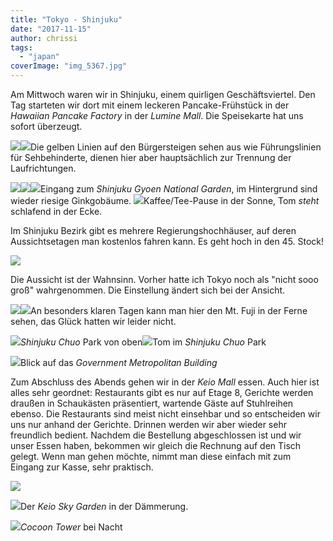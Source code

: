 ```yaml
---
title: "Tokyo - Shinjuku"
date: "2017-11-15"
author: chrissi
tags: 
  - "japan"
coverImage: "img_5367.jpg"
---
```


Am Mittwoch waren wir in Shinjuku, einem quirligen Geschäftsviertel. Den Tag starteten wir dort mit einem leckeren Pancake-Frühstück in der _Hawaiian Pancake Factory_ in der _Lumine Mall_. Die Speisekarte hat uns sofort überzeugt.

![](images/img_5327-1.jpg)![](images/img_2473.jpg)Die gelben Linien auf den Bürgersteigen sehen aus wie Führungslinien für Sehbehinderte, dienen hier aber hauptsächlich zur Trennung der Laufrichtungen.

![](images/img_5328-1.jpg)![](images/img_5340.jpg)![](images/img_5345-1.jpg)Eingang zum _Shinjuku Gyoen National Garden_, im Hintergrund sind wieder riesige Ginkgobäume. ![](images/img_5349-1.jpg)Kaffee/Tee-Pause in der Sonne, Tom _steht_ schlafend in der Ecke.

Im Shinjuku Bezirk gibt es mehrere Regierungshochhäuser, auf deren Aussichtsetagen man kostenlos fahren kann. Es geht hoch in den 45. Stock!

![](images/img_5363.jpg)

Die Aussicht ist der Wahnsinn. Vorher hatte ich Tokyo noch als "nicht sooo groß" wahrgenommen. Die Einstellung ändert sich bei der Ansicht.

![](images/img_5370.jpg)![](images/img_5382.jpg)An besonders klaren Tagen kann man hier den Mt. Fuji in der Ferne sehen, das Glück hatten wir leider nicht.

![](images/img_5385.jpg)_Shinjuku Chuo_ Park von oben![](images/img_5410.jpg)Tom im _Shinjuku Chuo_ Park

![](images/img_5429-1.jpg)Blick auf das _Government Metropolitan Building_

Zum Abschluss des Abends gehen wir in der _Keio Mall_ essen. Auch hier ist alles sehr geordnet: Restaurants gibt es nur auf Etage 8, Gerichte werden draußen in Schaukästen präsentiert, wartende Gäste auf Stuhlreihen ebenso. Die Restaurants sind meist nicht einsehbar und so entscheiden wir uns nur anhand der Gerichte. Drinnen werden wir aber wieder sehr freundlich bedient. Nachdem die Bestellung abgeschlossen ist und wir unser Essen haben, bekommen wir gleich die Rechnung auf den Tisch gelegt. Wenn man gehen möchte, nimmt man diese einfach mit zum Eingang zur Kasse, sehr praktisch.

![](images/img_5436.jpg)

![](images/img_5445.jpg)Der _Keio Sky Garden_ in der Dämmerung.

_![](images/img_5439.jpg)Cocoon Tower_ bei Nacht
